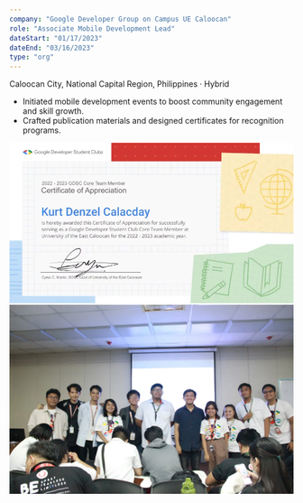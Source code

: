```yaml
---
company: "Google Developer Group on Campus UE Caloocan"
role: "Associate Mobile Development Lead"
dateStart: "01/17/2023"
dateEnd: "03/16/2023"
type: "org"
---
```


Caloocan City, National Capital Region, Philippines · Hybrid

- Initiated mobile development events to boost community engagement and skill growth.
- Crafted publication materials and designed certificates for recognition programs.

<div class="flex flex-col md:flex-row items-start md:items-center gap-6">
    <div class="flex-wrap w-11/12 md:w-1/3">
        <img src="/src/assets/work/orgs/internal/GDGUE 22-23.webp" alt="Assoc Mobile Dev Lead" class="shadow-md rounded-md">
    </div>
    <div class="flex-wrap w-11/12 md:w-1/3">
        <img src="/src/assets/work/orgs/internal/GDGEvent3.webp" alt="Web Dev Lead" class="shadow-md rounded-md">
    </div>
</div>
